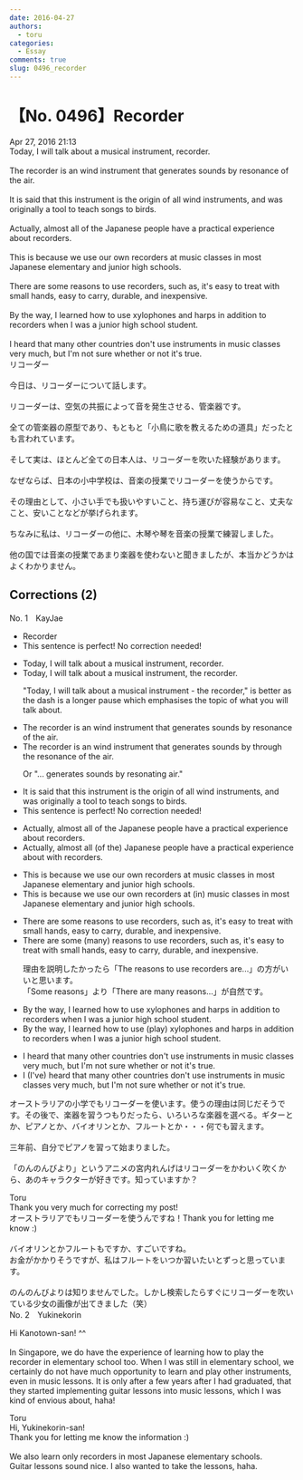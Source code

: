 ```yaml
---
date: 2016-04-27
authors:
  - toru
categories:
  - Essay
comments: true
slug: 0496_recorder
---
```


# 【No. 0496】Recorder
<div class="date">Apr 27, 2016 21:13</div>
<div id="post"><div id="body_show_ori">
Today, I will talk about a musical instrument, recorder.<br/><br/>The recorder is an wind instrument that generates sounds by resonance of the air.<br/><br/>It is said that this instrument is the origin of all wind instruments, and was originally a tool to teach songs to birds.<br/><br/>Actually, almost all of the Japanese people have a practical experience about recorders.<br/><br/>This is because we use our own recorders at music classes in most Japanese elementary and junior high schools.<br/><br/>There are some reasons to use recorders, such as, it's easy to treat with small hands, easy to carry, durable, and inexpensive.<br/><br/>By the way, I learned how to use xylophones and harps in addition to recorders when I was a junior high school student.<br/><br/>I heard that many other countries don't use instruments in music classes very much, but I'm not sure whether or not it's true.
</div></div>

<!-- more -->

<div id="post_ja"><div id="body_show_mo">
リコーダー<br/><br/>今日は、リコーダーについて話します。<br/><br/>リコーダーは、空気の共振によって音を発生させる、管楽器です。<br/><br/>全ての管楽器の原型であり、もともと「小鳥に歌を教えるための道具」だったとも言われています。<br/><br/>そして実は、ほとんど全ての日本人は、リコーダーを吹いた経験があります。<br/><br/>なぜならば、日本の小中学校は、音楽の授業でリコーダーを使うからです。<br/><br/>その理由として、小さい手でも扱いやすいこと、持ち運びが容易なこと、丈夫なこと、安いことなどが挙げられます。<br/><br/>ちなみに私は、リコーダーの他に、木琴や琴を音楽の授業で練習しました。<br/><br/>他の国では音楽の授業であまり楽器を使わないと聞きましたが、本当かどうかはよくわかりません。
</div></div>

## Corrections (2)
<div id="block"><div class="first_name"> No. 1　<span class="just_name">KayJae</span></div><div id="block2">
<ul class="correction_field">
<li class="incorrect">Recorder</li>
<li class="corrected perfect">This sentence is perfect! No correction needed!</li>
</ul>
<ul class="correction_field">
<li class="incorrect">Today, I will talk about a musical instrument, recorder.</li>
<li class="corrected correct">
Today, I will talk about a musical instrument, <span class="f_blue">the </span>recorder.
<p class="correction_comment">"Today, I will talk about a musical instrument - the recorder," is better as the dash is a longer pause which emphasises the topic of what you will talk about.</p>
</li>
</ul>
<ul class="correction_field">
<li class="incorrect">The recorder is an wind instrument that generates sounds by resonance of the air.</li>
<li class="corrected correct">
The recorder is a<span class="sline">n</span> wind instrument that generates sounds <span class="sline">by</span> <span class="f_blue">through the </span>resonance of <span class="sline">the</span> air.
<p class="correction_comment">Or "... generates sounds by resonating air."</p>
</li>
</ul>
<ul class="correction_field">
<li class="incorrect">It is said that this instrument is the origin of all wind instruments, and was originally a tool to teach songs to birds.</li>
<li class="corrected perfect">This sentence is perfect! No correction needed!</li>
</ul>
<ul class="correction_field">
<li class="incorrect">Actually, almost all of the Japanese people have a practical experience about recorders.</li>
<li class="corrected correct">
Actually, almost all <span class="f_blue">(</span>of the<span class="f_blue">)</span> Japanese people have <span class="sline">a</span> practical experience <span class="sline">about</span><span class="f_blue"> with </span>recorders.
</li>
</ul>
<ul class="correction_field">
<li class="incorrect">This is because we use our own recorders at music classes in most Japanese elementary and junior high schools.</li>
<li class="corrected correct">
This is because we use our own recorders at <span class="f_blue">(in) </span>music classes in most Japanese elementary and junior high schools.
</li>
</ul>
<ul class="correction_field">
<li class="incorrect">There are some reasons to use recorders, such as, it's easy to treat with small hands, easy to carry, durable, and inexpensive.</li>
<li class="corrected correct">
There are some <span class="f_blue">(many) </span>reasons to use recorders, such as, it's easy to treat with small hands, easy to carry, durable, and inexpensive.
<p class="correction_comment">理由を説明したかったら「The reasons to use recorders are...」の方がいいと思います。<br/>「Some reasons」より「There are many reasons...」が自然です。</p>
</li>
</ul>
<ul class="correction_field">
<li class="incorrect">By the way, I learned how to use xylophones and harps in addition to recorders when I was a junior high school student.</li>
<li class="corrected correct">
By the way, I learned how to use <span class="f_blue">(play) </span>xylophones and harps in addition to recorders when I was a junior high school student.
</li>
</ul>
<ul class="correction_field">
<li class="incorrect">I heard that many other countries don't use instruments in music classes very much, but I'm not sure whether or not it's true.</li>
<li class="corrected correct">
I <span class="f_blue">(I've)</span> heard that many other countries don't use instruments in music classes very much, but I'm not sure whether or not it's true.
</li>
</ul>
<p class="comment_small">
 オーストラリアの小学でもリコーダーを使います。使うの理由は同じだそうです。その後で、楽器を習うつもりだったら、いろいろな楽器を選べる。ギターとか、ピアノとか、バイオリンとか、フルートとか・・・何でも習えます。
 <br/>
 <br/>
 三年前、自分でピアノを習って始まりました。
 <br/>
 <br/>
 「のんのんびより」というアニメの宮内れんげはリコーダーをかわいく吹くから、あのキャラクターが好きです。知っていますか？
</p>

</div><div class="name"><span class="just_name">Toru</span><br>
Thank you very much for correcting my post!<br/>オーストラリアでもリコーダーを使うんですね！Thank you for letting me know :)<br/><br/>バイオリンとかフルートもですか、すごいですね。<br/>お金がかかりそうですが、私はフルートをいつか習いたいとずっと思っています。<br/><br/>のんのんびよりは知りませんでした。しかし検索したらすぐにリコーダーを吹いている少女の画像が出てきました（笑）
</div>
</div>
<div id="block"><div class="first_name"> No. 2　<span class="just_name">Yukinekorin</span></div><div id="block2">
<p class="comment_small">
 Hi Kanotown-san! ^^
 <br/>
 <br/>
 In Singapore, we do have the experience of learning how to play the recorder in elementary school too. When I was still in elementary school, we certainly do not have much opportunity to learn and play other instruments, even in music lessons. It is only after a few years after I had graduated, that they started implementing guitar lessons into music lessons, which I was kind of envious about, haha!
 <br/>
</p>

</div><div class="name"><span class="just_name">Toru</span><br>
Hi, Yukinekorin-san!<br/>Thank you for letting me know the information :)<br/><br/>We also learn only recorders in most Japanese elementary schools.<br/>Guitar lessons sound nice. I also wanted to take the lessons, haha.
</div>
</div>
